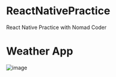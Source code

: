 # ReactNativePractice
React Native Practice with Nomad Coder

# Weather App
![image](https://user-images.githubusercontent.com/54229039/151303461-5fdac55b-900f-4d21-9754-cde6785ceb71.png)
